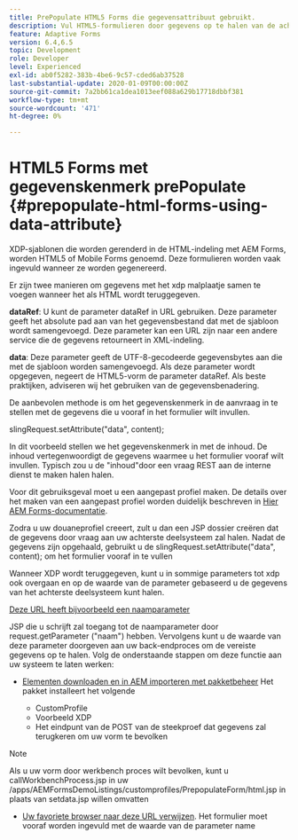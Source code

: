 ```yaml
---
title: PrePopulate HTML5 Forms die gegevensattribuut gebruikt.
description: Vul HTML5-formulieren door gegevens op te halen van de achterste bron.
feature: Adaptive Forms
version: 6.4,6.5
topic: Development
role: Developer
level: Experienced
exl-id: ab0f5282-383b-4be6-9c57-cded6ab37528
last-substantial-update: 2020-01-09T00:00:00Z
source-git-commit: 7a2bb61ca1dea1013eef088a629b17718dbbf381
workflow-type: tm+mt
source-wordcount: '471'
ht-degree: 0%

---
```


# HTML5 Forms met gegevenskenmerk prePopulate {#prepopulate-html-forms-using-data-attribute}


XDP-sjablonen die worden gerenderd in de HTML-indeling met AEM Forms, worden HTML5 of Mobile Forms genoemd. Deze formulieren worden vaak ingevuld wanneer ze worden gegenereerd.

Er zijn twee manieren om gegevens met het xdp malplaatje samen te voegen wanneer het als HTML wordt teruggegeven.

**dataRef**: U kunt de parameter dataRef in URL gebruiken. Deze parameter geeft het absolute pad aan van het gegevensbestand dat met de sjabloon wordt samengevoegd. Deze parameter kan een URL zijn naar een andere service die de gegevens retourneert in XML-indeling.

**data**: Deze parameter geeft de UTF-8-gecodeerde gegevensbytes aan die met de sjabloon worden samengevoegd. Als deze parameter wordt opgegeven, negeert de HTML5-vorm de parameter dataRef. Als beste praktijken, adviseren wij het gebruiken van de gegevensbenadering.

De aanbevolen methode is om het gegevenskenmerk in de aanvraag in te stellen met de gegevens die u vooraf in het formulier wilt invullen.

slingRequest.setAttribute(&quot;data&quot;, content);

In dit voorbeeld stellen we het gegevenskenmerk in met de inhoud. De inhoud vertegenwoordigt de gegevens waarmee u het formulier vooraf wilt invullen. Typisch zou u de &quot;inhoud&quot;door een vraag REST aan de interne dienst te maken halen halen.

Voor dit gebruiksgeval moet u een aangepast profiel maken. De details over het maken van een aangepast profiel worden duidelijk beschreven in [Hier AEM Forms-documentatie](https://helpx.adobe.com/aem-forms/6/html5-forms/custom-profile.html).

Zodra u uw douaneprofiel creeert, zult u dan een JSP dossier creëren dat de gegevens door vraag aan uw achterste deelsysteem zal halen. Nadat de gegevens zijn opgehaald, gebruikt u de slingRequest.setAttribute(&quot;data&quot;, content); om het formulier vooraf in te vullen

Wanneer XDP wordt teruggegeven, kunt u in sommige parameters tot xdp ook overgaan en op de waarde van de parameter gebaseerd u de gegevens van het achterste deelsysteem kunt halen.

[Deze URL heeft bijvoorbeeld een naamparameter](http://localhost:4502/content/dam/formsanddocuments/PrepopulateMobileForm.xdp/jcr:content?name=john)

JSP die u schrijft zal toegang tot de naamparameter door request.getParameter (&quot;naam&quot;) hebben. Vervolgens kunt u de waarde van deze parameter doorgeven aan uw back-endproces om de vereiste gegevens op te halen.
Volg de onderstaande stappen om deze functie aan uw systeem te laten werken:

* [Elementen downloaden en in AEM importeren met pakketbeheer](assets/prepopulatemobileform.zip)
Het pakket installeert het volgende

   * CustomProfile
   * Voorbeeld XDP
   * Het eindpunt van de POST van de steekproef dat gegevens zal terugkeren om uw vorm te bevolken

>[!NOTE]
>
>Als u uw vorm door werkbench proces wilt bevolken, kunt u callWorkbenchProcess.jsp in uw /apps/AEMFormsDemoListings/customprofiles/PrepopulateForm/html.jsp in plaats van setdata.jsp willen omvatten

* [Uw favoriete browser naar deze URL verwijzen](http://localhost:4502/content/dam/formsanddocuments/PrepopulateMobileForm.xdp/jcr:content?name=Adobe%20Systems). Het formulier moet vooraf worden ingevuld met de waarde van de parameter name
